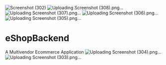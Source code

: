 ![Screenshot (302)](https://github.com/emeralddd123/eShopBackend/assets/93847541/ee712e5e-3c01-4cd9-ab37-eb447c945903)
![Uploading Screenshot (308).png…]()
![Uploading Screenshot (307).png…]()
![Uploading Screenshot (306).png…]()
![Uploading Screenshot (305).png…]()
# eShopBackend
A Multivendor Ecommerce Application
![Uploading Screenshot (304).png…]()
![Uploading Screenshot (303).png…]()
